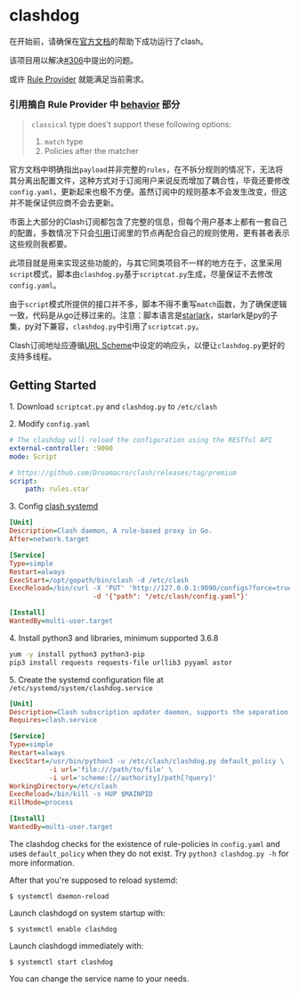 # clashdog

在开始前，请确保在[官方文档](https://github.com/Dreamacro/clash/wiki)的帮助下成功运行了clash。

该项目用以解决[#306](https://github.com/Dreamacro/clash/issues/306)中提出的问题。

或许 [Rule Provider](https://lancellc.gitbook.io/clash/clash-config-file/rule-provider) 就能满足当前需求。

### 引用摘自 Rule Provider 中 [behavior](https://lancellc.gitbook.io/clash/clash-config-file/rule-provider#behavior) 部分

> `classical` type does't support these following options:
> 1. `match` type
> 2. Policies after the matcher

官方文档中明确指出`payload`并非完整的`rules`，在不拆分规则的情况下，无法将其分离出配置文件，这种方式对于订阅用户来说反而增加了耦合性，毕竟还要修改`config.yaml`，更新起来也极不方便。虽然订阅中的规则基本不会发生改变，但这并不能保证供应商不会去更新。

市面上大部分的Clash订阅都包含了完整的信息，但每个用户基本上都有一套自己的配置，多数情况下只会[引用](https://lancellc.gitbook.io/clash/clash-config-file/proxy-provider)订阅里的节点再配合自己的规则使用，更有甚者表示这些规则我都要。

此项目就是用来实现这些功能的，与其它同类项目不一样的地方在于，这里采用`script`模式，脚本由`clashdog.py`基于`scriptcat.py`生成，尽量保证不去修改`config.yaml`。

由于`script`模式所提供的接口并不多，脚本不得不重写`match`函数，为了确保逻辑一致，代码是从go迁移过来的。注意：脚本语言是[starlark](https://github.com/bazelbuild/starlark)，starlark是py的子集，py对下兼容，`clashdog.py`中引用了`scriptcat.py`。

Clash订阅地址应遵循[URL Scheme](https://docs.cfw.lbyczf.com/contents/urlscheme.html)中设定的响应头，以便让`clashdog.py`更好的支持多线程。

## Getting Started

1\. Download `scriptcat.py` and `clashdog.py` to `/etc/clash`

2\. Modify `config.yaml`

```yaml
# The clashdog will reload the configuration using the RESTful API
external-controller: :9090
mode: Script

# https://github.com/Dreamacro/clash/releases/tag/premium
script:
    path: rules.star
```

3\. Config [clash systemd](https://github.com/Dreamacro/clash/wiki/Running-Clash-as-a-service#systemd)

```ini
[Unit]
Description=Clash daemon, A rule-based proxy in Go.
After=network.target

[Service]
Type=simple
Restart=always
ExecStart=/opt/gopath/bin/clash -d /etc/clash
ExecReload=/bin/curl -X 'PUT' 'http://127.0.0.1:9090/configs?force=true'  \
                     -d '{"path": "/etc/clash/config.yaml"}'

[Install]
WantedBy=multi-user.target
```

4\. Install python3 and libraries, minimum supported 3.6.8

```bash
yum -y install python3 python3-pip
pip3 install requests requests-file urllib3 pyyaml astor
```

5\. Create the systemd configuration file at `/etc/systemd/system/clashdog.service`

```ini
[Unit]
Description=Clash subscription updater daemon, supports the separation of rules and configuration files.
Requires=clash.service

[Service]
Type=simple
Restart=always
ExecStart=/usr/bin/python3 -u /etc/clash/clashdog.py default_policy \
          -i url='file:///path/to/file' \
          -i url='scheme:[//authority]/path[?query]'
WorkingDirectory=/etc/clash
ExecReload=/bin/kill -s HUP $MAINPID
KillMode=process

[Install]
WantedBy=multi-user.target
```

The clashdog checks for the existence of rule-policies in `config.yaml` and uses `default_policy` when they do not exist.
Try `python3 clashdog.py -h` for more information.

After that you're supposed to reload systemd:

    $ systemctl daemon-reload

Launch clashdogd on system startup with:

    $ systemctl enable clashdog

Launch clashdogd immediately with:

    $ systemctl start clashdog

You can change the service name to your needs.
